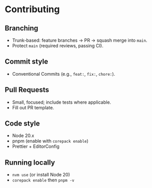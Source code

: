 # Contributing

## Branching
- Trunk-based: feature branches → PR → squash merge into `main`.
- Protect `main` (required reviews, passing CI).

## Commit style
- Conventional Commits (e.g., `feat:`, `fix:`, `chore:`).

## Pull Requests
- Small, focused; include tests where applicable.
- Fill out PR template.

## Code style
- Node 20.x
- pnpm (enable with `corepack enable`)
- Prettier + EditorConfig

## Running locally
- `nvm use` (or install Node 20)
- `corepack enable` then `pnpm -v`
